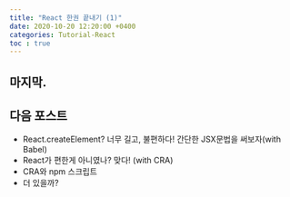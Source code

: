 ```yaml
---
title: "React 한권 끝내기 (1)"
date: 2020-10-20 12:20:00 +0400
categories: Tutorial-React
toc : true
---
```


## 마지막.

## 다음 포스트

+ React.createElement? 너무 길고, 불편하다! 간단한 JSX문법을 써보자(with Babel)
+ React가 편한게 아니였나? 맞다! (with CRA)
+ CRA와 npm 스크립트
+ 더 있을까?